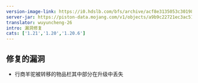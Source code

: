 ```yaml
---
version-image-link: https://i0.hdslb.com/bfs/archive/acf8e3135053c30198231b723a89b51a526a09df.png
server-jar: https://piston-data.mojang.com/v1/objects/a9b9c22721ec3ac516627f30554f21ed7c23efe5/server.jar
translator: wuyuncheng-26
intro: 漏洞修复
cats: ['1.21','1.20','1.20.6']
---
```

## 修复的漏洞
* 行商羊驼被转移的物品栏其中部分在升级中丢失